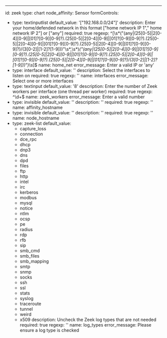 ---
id: zeek
type: chart
node_affinity: Sensor
formControls:
- type: textinputlist
  default_value: '["192.168.0.0/24"]'
  description: Enter your home/defended network in this format ["home network IP 1"," home network IP 2"] or ["any"]
  required: true
  regexp: ^\[\s*("(any|(25[0-5]|2[0-4][0-9]|[01]?[0-9][0-9]?)\.(25[0-5]|2[0-4][0-9]|[01]?[0-9][0-9]?)\.(25[0-5]|2[0-4][0-9]|[01]?[0-9][0-9]?)\.(25[0-5]|2[0-4][0-9]|[01]?[0-9][0-9]?)/(3[0-2]|[1-2]?[1-9]))"\s*,\s*)*("(any|(25[0-5]|2[0-4][0-9]|[01]?[0-9][0-9]?)\.(25[0-5]|2[0-4][0-9]|[01]?[0-9][0-9]?)\.(25[0-5]|2[0-4][0-9]|[01]?[0-9][0-9]?)\.(25[0-5]|2[0-4][0-9]|[01]?[0-9][0-9]?)/(3[0-2]|[1-2]?[1-9]))")\s*\]$
  name: home_net
  error_message: Enter a valid IP or 'any'
- type: interface
  default_value: ''
  description: Select the interfaces to listen on
  required: true
  regexp: ''
  name: interfaces
  error_message: Select one or more interfaces
- type: textinput
  default_value: '8'
  description: Enter the number of Zeek workers per interface (one thread per worker)
  required: true
  regexp: ^\d+$
  name: zeek_workers
  error_message: Enter a valid number
- type: invisible
  default_value: ''
  description: ''
  required: true
  regexp: ''
  name: affinity_hostname
- type: invisible
  default_value: ''
  description: ''
  required: true
  regexp: ''
  name: node_hostname
- type: zeek-list
  default_value:
  - capture_loss
  - connection
  - dce_rpc
  - dhcp
  - dnp3
  - dns
  - dpd
  - files
  - ftp
  - http
  - intel
  - irc
  - kerberos
  - modbus
  - mysql
  - notice
  - ntlm
  - ocsp
  - pe
  - radius
  - rdp
  - rfb
  - sip
  - smb_cmd
  - smb_files
  - smb_mapping
  - smtp
  - snmp
  - socks
  - ssh
  - ssl
  - stats
  - syslog
  - traceroute
  - tunnel
  - weird
  - x509
  description: Uncheck the Zeek log types that are not needed
  required: true
  regexp: ''
  name: log_types
  error_message: Please ensure a log type is checked
